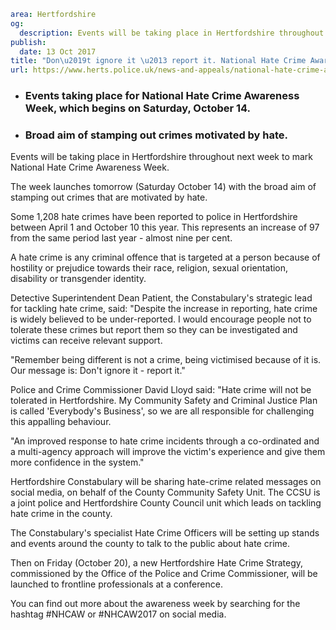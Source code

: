 ```yaml
area: Hertfordshire
og:
  description: Events will be taking place in Hertfordshire throughout next week to mark National Hate Crime Awareness Week.
publish:
  date: 13 Oct 2017
title: "Don\u2019t ignore it \u2013 report it. National Hate Crime Awareness Week"
url: https://www.herts.police.uk/news-and-appeals/national-hate-crime-awareness-week
```

* ### Events taking place for National Hate Crime Awareness Week, which begins on Saturday, October 14.

 * ### Broad aim of stamping out crimes motivated by hate.

Events will be taking place in Hertfordshire throughout next week to mark National Hate Crime Awareness Week.

The week launches tomorrow (Saturday October 14) with the broad aim of stamping out crimes that are motivated by hate.

Some 1,208 hate crimes have been reported to police in Hertfordshire between April 1 and October 10 this year. This represents an increase of 97 from the same period last year - almost nine per cent.

A hate crime is any criminal offence that is targeted at a person because of hostility or prejudice towards their race, religion, sexual orientation, disability or transgender identity.

Detective Superintendent Dean Patient, the Constabulary's strategic lead for tackling hate crime, said: "Despite the increase in reporting, hate crime is widely believed to be under-reported. I would encourage people not to tolerate these crimes but report them so they can be investigated and victims can receive relevant support.

"Remember being different is not a crime, being victimised because of it is. Our message is: Don't ignore it - report it."

Police and Crime Commissioner David Lloyd said: "Hate crime will not be tolerated in Hertfordshire. My Community Safety and Criminal Justice Plan is called 'Everybody's Business', so we are all responsible for challenging this appalling behaviour.

"An improved response to hate crime incidents through a co-ordinated and a multi-agency approach will improve the victim's experience and give them more confidence in the system."

Hertfordshire Constabulary will be sharing hate-crime related messages on social media, on behalf of the County Community Safety Unit. The CCSU is a joint police and Hertfordshire County Council unit which leads on tackling hate crime in the county.

The Constabulary's specialist Hate Crime Officers will be setting up stands and events around the county to talk to the public about hate crime.

Then on Friday (October 20), a new Hertfordshire Hate Crime Strategy, commissioned by the Office of the Police and Crime Commissioner, will be launched to frontline professionals at a conference.

You can find out more about the awareness week by searching for the hashtag #NHCAW or #NHCAW2017 on social media.

